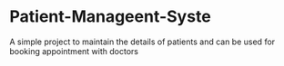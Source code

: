 # Patient-Manageent-Syste
A simple project to maintain the details of patients and can be used for booking appointment with doctors
